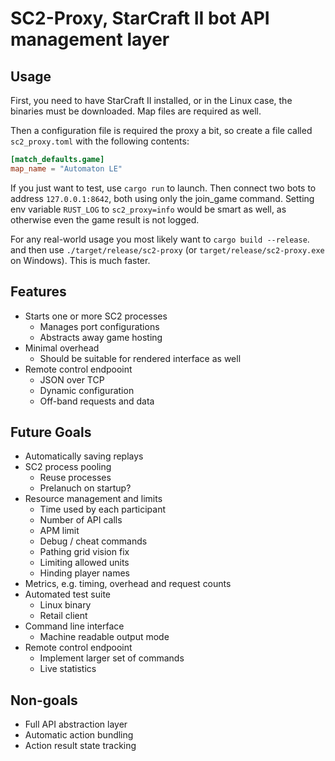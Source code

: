 # SC2-Proxy, StarCraft II bot API management layer

## Usage

First, you need to have StarCraft II installed, or in the Linux case, the binaries must be downloaded. Map files are required as well.

Then a configuration file is required the proxy a bit, so create a file called `sc2_proxy.toml` with the following contents:

```toml
[match_defaults.game]
map_name = "Automaton LE"
```

If you just want to test, use `cargo run` to launch. Then connect two bots to address `127.0.0.1:8642`, both using only the join_game command. Setting env variable `RUST_LOG` to `sc2_proxy=info` would be smart as well, as otherwise even the game result is not logged.

For any real-world usage you most likely want to `cargo build --release`. and then use `./target/release/sc2-proxy` (or `target/release/sc2-proxy.exe` on Windows). This is much faster.


## Features
* Starts one or more SC2 processes
    * Manages port configurations
    * Abstracts away game hosting
* Minimal overhead
    * Should be suitable for rendered interface as well
* Remote control endpooint
    * JSON over TCP
    * Dynamic configuration
    * Off-band requests and data

## Future Goals
* Automatically saving replays
* SC2 process pooling
    * Reuse processes
    * Prelanuch on startup?
* Resource management and limits
    * Time used by each participant
    * Number of API calls
    * APM limit
    * Debug / cheat commands
    * Pathing grid vision fix
    * Limiting allowed units
    * Hinding player names
* Metrics, e.g. timing, overhead and request counts
* Automated test suite
    * Linux binary
    * Retail client
* Command line interface
    * Machine readable output mode
* Remote control endpooint
    * Implement larger set of commands
    * Live statistics

## Non-goals
* Full API abstraction layer
* Automatic action bundling
* Action result state tracking
